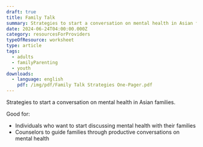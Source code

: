 ```yaml
---
draft: true
title: Family Talk
summary: Strategies to start a conversation on mental health in Asian families.
date: 2024-06-24T04:00:00.000Z
category: resourcesForProviders
typeOfResource: worksheet
type: article
tags:
  - adults
  - familyParenting
  - youth
downloads:
  - language: english
    pdf: /img/pdf/Family Talk Strategies One-Pager.pdf
---
```


Strategies to start a conversation on mental health in Asian families.

Good for:

* Individuals who want to start discussing mental health with their families
* Counselors to guide families through productive conversations on mental health
